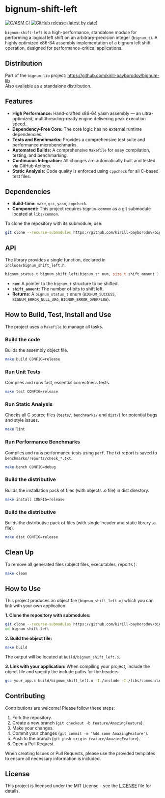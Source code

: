 # bignum-shift-left

[![C/ASM CI](https://github.com/kirill-bayborodov/bignum-shift-left/actions/workflows/ci.yml/badge.svg )](https://github.com/kirill-bayborodov/bignum-shift-left/actions/workflows/ci.yml )
[![GitHub release (latest by date)](https://img.shields.io/github/v/release/kirill-bayborodov/bignum-shift-left )](https://github.com/kirill-bayborodov/bignum-shift-left/releases/latest )

`bignum-shift-left` is a high-performance, standalone module for performing a logical left shift on an arbitrary-precision integer (`bignum_t`).
A highly optimized x86-64 assembly implementation of a bignum left shift operation, designed for performance-critical applications. 

## Distribution

Part of the `bignum-lib` project: https://github.com/kirill-bayborodov/bignum-lib  
Also available as a standalone distribution.

## Features

-   **High Performance:** Hand-crafted x86-64 yasm assembly — an ultra-optimized, multithreading-ready engine delivering peak execution speed..
-   **Dependency-Free Core:** The core logic has no external runtime dependencies.
-   **Tests and Benchmarks:** Provides a comprehensive test suite and performance microbenchmarks.
-   **Automated Builds:** A comprehensive `Makefile` for easy compilation, testing, and benchmarking.
-   **Continuous Integration:** All changes are automatically built and tested via GitHub Actions.
-   **Static Analysis:** Code quality is enforced using `cppcheck` for all C-based test files.

## Dependencies

-   **Build-time:** `make`, `gcc`, `yasm`, `cppcheck`.
-   **Component:** This project requires `bignum-common` as a git submodule located at `libs/common`.

To clone the repository with its submodule, use:
```bash
git clone --recurse-submodules https://github.com/kirill-bayborodov/bignum-shift-left.git
```
## API

The library provides a single function, declared in `include/bignum_shift_left.h`.

```c
bignum_status_t bignum_shift_left(bignum_t* num, size_t shift_amount );
```
-   **`num`**: A pointer to the `bignum_t` structure to be shifted.
-   **`shift_amount`**: The number of bits to shift left.
-   **Returns**: A `bignum_status_t` enum (`BIGNUM_SUCCESS`, `BIGNUM_ERROR_NULL_ARG`, `BIGNUM_ERROR_OVERFLOW`).

## How to Build, Test, Install and Use

The project uses a `Makefile` to manage all tasks.

### Build the code
Builds the assembly object file.
```bash
make build CONFIG=release
```

### Run Unit Tests
Compiles and runs fast, essential correctness tests.
```bash
make test CONFIG=release
```

### Run Static Analysis
Checks all C source files (`tests/`, `benchmarks/` and `dist/`) for potential bugs and style issues.
```bash
make lint
```

### Run Performance Benchmarks
Compiles and runs performance tests using `perf`. The txt report is saved to `benchmarks/reports/check_*.txt`.
```bash
make bench CONFIG=debug
```

### Build the distributive
Builds the installation pack of files (with objects .o file) in dist direstory.
```bash
make install CONFIG=release
```

### Build the distributive
Builds the distributive pack of files (with single-header and static library .a file).
```bash
make dist CONFIG=release
```

## Clean Up

To remove all generated files (object files, executables, reports ):
```bash
make clean
```

## How to Use

This project produces an object file (`bignum_shift_left.o`) which you can link with your own application.

**1. Clone the repository with submodules:**
```bash
git clone --recurse-submodules https://github.com/kirill-bayborodov/bignum-shift-left.git
cd bignum-shift-left
```

**2. Build the object file:**
```bash
make build
```
The output will be located at `build/bignum_shift_left.o`.

**3. Link with your application:**
When compiling your project, include the object file and specify the include paths for the headers.
```bash
gcc your_app.c build/bignum_shift_left.o -I./include -I./libs/common/include -o your_app -no-pie
```	

## Contributing

Contributions are welcome! Please follow these steps:
1.  Fork the repository.
2.  Create a new branch (`git checkout -b feature/AmazingFeature`).
3.  Make your changes.
4.  Commit your changes (`git commit -m 'Add some AmazingFeature'`).
5.  Push to the branch (`git push origin feature/AmazingFeature`).
6.  Open a Pull Request.

When creating Issues or Pull Requests, please use the provided templates to ensure all necessary information is included.

## License

This project is licensed under the MIT License - see the [LICENSE](LICENSE) file for details.
